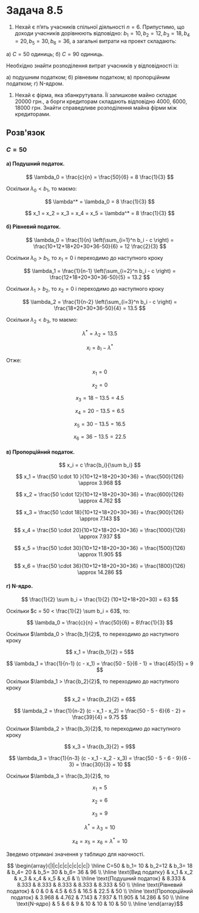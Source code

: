 # Задача 8.5

1. Нехай є п’ять учасників спільної діяльності $n = 6$. Припустимо, що доходи учасників дорівнюють відповідно: $b_1 = 10 , b_2 = 12, b_3 = 18, b_4 = 20, b_5 = 30, b_6 = 36$, а загальні витрати на проект складають:

а) $C = 50$ одиниць;
б) $C = 90$ одиниць.

Необхідно знайти розподілення витрат учасників у відповідності із:

а) подушним податком;
б) рівневим податком;
в) пропорційним податком;
г) N-ядром.

1. Нехай є фірма, яка збанкрутувала. Її залишкове майно складає $20000$ грн., а борги кредиторам складають відповідно $4000$, $6000$, $18000$ грн. Знайти справедливе розподілення майна фірми між кредиторами.

## Розв'язок

### $C=50$


#### а) Подушний податок.

$$ \lambda_0 = \frac{c}{n} = \frac{50}{6} = 8 \frac{1}{3} $$

Оскільки $\lambda_0 < b_1$, то  маємо:

$$ \lambda^* = \lambda_0 = 8 \frac{1}{3} $$

$$ x_1 = x_2 = x_3 = x_4 = x_5 = \lambda^* = 8 \frac{1}{3} $$


#### б) Рівневий податок.

$$ \lambda_0 = \frac{1}{n} \left(\sum_{i=1}^n b_i - c \right) = \frac{10+12+18+20+30+36-50}{6} = 12 \frac{2}{3} $$

Оскільки $\lambda_0 > b_1$, то $x_1 = 0$ і переходимо до наступного кроку

$$ \lambda_1 = \frac{1}{n-1} \left(\sum_{i=2}^n b_i - c \right) = \frac{12+18+20+30+36-50}{5} = 13.2 $$

Оскільки $\lambda_1 > b_2$, то $x_2 = 0$ і переходимо до наступного кроку

$$ \lambda_2 = \frac{1}{n-2} \left(\sum_{i=3}^n b_i - c \right) = \frac{18+20+30+36-50}{4} = 13.5 $$

Оскільки $\lambda_2 < b_3$, то маємо:

$$ \lambda^* = \lambda_2 = 13.5 $$ 

$$ x_i = b_i - \lambda^* $$ 

Отже:

$$ x_1 = 0 $$ 

$$ x_2 = 0 $$ 

$$ x_3 = 18 - 13.5 = 4.5 $$ 

$$ x_4 = 20 - 13.5 = 6.5 $$ 

$$ x_5 = 30 - 13.5 = 16.5 $$ 

$$ x_6 = 36 - 13.5 = 22.5 $$ 

#### в) Пропорційний податок.

$$ x_i = c \frac{b_i}{\sum b_i} $$ 

$$ x_1 = \frac{50 \cdot 10 }{10+12+18+20+30+36} = \frac{500}{126} \approx 3.968 $$ 

$$ x_2 = \frac{50 \cdot 12}{10+12+18+20+30+36} = \frac{600}{126}  \approx 4.762 $$ 

$$ x_3 = \frac{50 \cdot 18}{10+12+18+20+30+36} = \frac{900}{126}  \approx 7.143 $$ 

$$ x_4 = \frac{50 \cdot 20}{10+12+18+20+30+36} = \frac{1000}{126} \approx 7.937 $$ 

$$ x_5 = \frac{50 \cdot 30}{10+12+18+20+30+36} = \frac{1500}{126} \approx 11.905 $$ 

$$ x_6 = \frac{50 \cdot 36}{10+12+18+20+30+36} = \frac{1800}{126} \approx 14.286 $$ 

#### г) N-ядро.

$$ \frac{1}{2} \sum b_i = \frac{1}{2} (10+12+18+20+30) = 63 $$ 

Оскільки $c = 50 < \frac{1}{2} \sum b_i = 63$, то:

$$ \lambda_0 = \frac{c}{n} = \frac{50}{6} = 8\frac{1}{3} $$

Оскільки $\lambda_0 > \frac{b_1}{2}$, то переходимо до наступного кроку

$$ x_1 = \frac{b_1}{2} = 5$$

$$ \lambda_1 = \frac{1}{n-1} (c - x_1) = \frac{50 - 5}{6 - 1} = \frac{45}{5} = 9 $$

Оскільки $\lambda_1 > \frac{b_2}{2}$, то переходимо до наступного кроку

$$ x_2 = \frac{b_2}{2} = 6$$

$$ \lambda_2 = \frac{1}{n-2} (c - x_1 - x_2) = \frac{50 - 5 - 6}{6 - 2} = \frac{39}{4} = 9.75 $$

Оскільки $\lambda_2 > \frac{b_3}{2}$, то переходимо до наступного кроку

$$ x_3 = \frac{b_3}{2} = 9$$

$$ \lambda_3 = \frac{1}{n-3} (c - x_1 - x_2 - x_3) = \frac{50 - 5 - 6 - 9}{6 - 3} = \frac{30}{3} = 10 $$

Оскільки $\lambda_3 = \frac{b_3}{2}$, то

$$ x_1 = 5 $$

$$ x_2 = 6 $$

$$ x_3 = 9 $$

$$ \lambda^* = \lambda_3 = 10 $$

$$ x_4 = x_5 = x_6 = \lambda^* = 10 $$

Зведемо отримані значення у таблицю для наочності.

$$ \begin{array}{|l|c|c|c|c|c|c|c|} \hline
    C=50                        & b_1= 10 & b_2=12 & b_3= 18 & b_4= 20 & b_5= 30 & b_6= 36 & 96 \\ \hline
    \text{Вид податку}          & x_1    & x_2    & x_3     & x_4     & x_5     & x_6     &    \\ \hline
    \text{Подушний податок}     & 8.333  & 8.333  & 8.333   & 8.333   & 8.333   & 8.333   & 50 \\ \hline
    \text{Рівневий податок}     & 0      & 0      & 4.5     & 6.5     & 16.5    & 22.5    & 50 \\ \hline
    \text{Пропорційний податок} & 3.968  & 4.762  & 7.143   & 7.937   & 11.905  & 14.286  & 50 \\ \hline
    \text{N-ядро}               & 5      & 6      & 9       & 10      & 10      & 10      & 50 \\ \hline
\end{array}$$